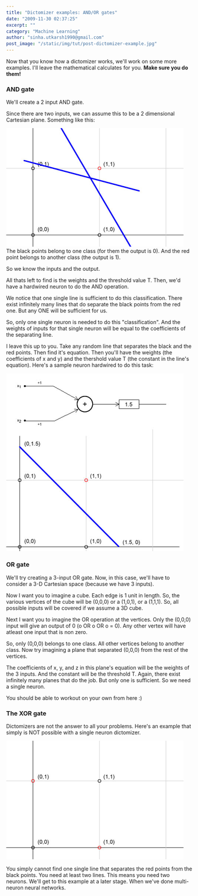 ```yaml
---
title: "Dictomizer examples: AND/OR gates"
date: "2009-11-30 02:37:25"
excerpt: ""
category: "Machine Learning"
author: "sinha.utkarsh1990@gmail.com"
post_image: "/static/img/tut/post-dictomizer-example.jpg"
---
```

Now that you know how a dictomizer works, we'll work on some more examples. I'll leave the mathematical calculates for you. **Make sure you do them!**

### AND gate

We'll create a 2 input AND gate.

Since there are two inputs, we can assume this to be a 2 dimensional Cartesian plane. Something like this: 

![](/static/img/tut/dictomizer-and.jpg)The black points belong to one class (for them the output is 0). And the red point belongs to another class (the output is 1).

So we know the inputs and the output. 

All thats left to find is the weights and the threshold value T. Then, we'd have a hardwired neuron to do the AND operation.

We notice that one single line is sufficient to do this classification. There exist infinitely many lines that do separate the black points from the red one. But any ONE will be sufficient for us.

So, only one single neuron is needed to do this "classification". And the weights of inputs for that single neuron will be equal to the coefficients of the separating line.

I leave this up to you. Take any random line that separates the black and the red points. Then find it's equation. Then you'll have the weights (the coefficients of x and y) and the thershold value T (the constant in the line's equation). Here's a sample neuron hardwired to do this task:

![](/static/img/tut/dictomizer-example-and.jpg)

### OR gate

We'll try creating a 3-input OR gate. Now, in this case, we'll have to consider a 3-D Cartesian space (because we have 3 inputs).

Now I want you to imagine a cube. Each edge is 1 unit in length. So, the various vertices of the cube will be (0,0,0) or a (1,0,1), or a (1,1,1). So, all possible inputs will be covered if we assume a 3D cube. 

Next I want you to imagine the OR operation at the vertices. Only the (0,0,0) input will give an output of 0 (o OR o OR o = 0). Any other vertex will have atleast one input that is non zero.

So, only (0,0,0) belongs to one class. All other vertices belong to another class. Now try imagining a plane that separated (0,0,0) from the rest of the vertices. 

The coefficients of x, y, and z in this plane's equation will be the weights of the 3 inputs. And the constant will be the threshold T. Again, there exist infinitely many planes that do the job. But only one is sufficient. So we need a single neuron.

You should be able to workout on your own from here :)

### The XOR gate

Dictomizers are not the answer to all your problems. Here's an example that simply is NOT possible with a single neuron dictomizer.

![](/static/img/tut/dictomizer-xor.jpg)

You simply cannot find one single line that separates the red points from the black points. You need at least two lines. This means you need two neurons. We'll get to this example at a later stage. When we've done multi-neuron neural networks.

